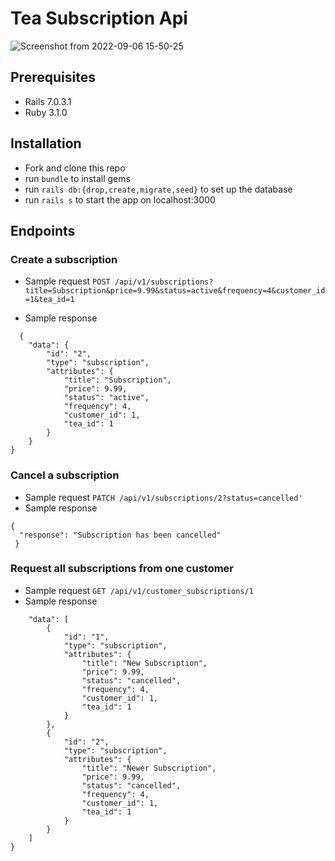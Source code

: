 # Tea Subscription Api
![Screenshot from 2022-09-06 15-50-25](https://user-images.githubusercontent.com/96191917/190271348-a2824d0e-989f-4b8a-88c0-43b95747944a.png)


## Prerequisites
- Rails 7.0.3.1
- Ruby 3.1.0

## Installation
- Fork and clone this repo
- run `bundle` to install gems
- run `rails db:{drop,create,migrate,seed}` to set up the database
- run `rails s` to start the app on localhost:3000

## Endpoints
### Create a subscription
- Sample request
  `POST /api/v1/subscriptions?title=Subscription&price=9.99&status=active&frequency=4&customer_id=1&tea_id=1`

- Sample response
```
  {
    "data": {
        "id": "2",
        "type": "subscription",
        "attributes": {
            "title": "Subscription",
            "price": 9.99,
            "status": "active",
            "frequency": 4,
            "customer_id": 1,
            "tea_id": 1
        }
    }
}
```

### Cancel a subscription
- Sample request
  `PATCH /api/v1/subscriptions/2?status=cancelled'`
- Sample response
```
{
  "response": "Subscription has been cancelled"
 }
```
### Request all subscriptions from one customer
- Sample request
  `GET /api/v1/customer_subscriptions/1`
- Sample response
```
    "data": [
        {
            "id": "1",
            "type": "subscription",
            "attributes": {
                "title": "New Subscription",
                "price": 9.99,
                "status": "cancelled",
                "frequency": 4,
                "customer_id": 1,
                "tea_id": 1
            }
        },
        {
            "id": "2",
            "type": "subscription",
            "attributes": {
                "title": "Newer Subscription",
                "price": 9.99,
                "status": "cancelled",
                "frequency": 4,
                "customer_id": 1,
                "tea_id": 1
            }
        }
    ]
}
```
